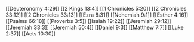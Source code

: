 [[Deuteronomy 4:29]]
[[2 Kings 13:4]]
[[1 Chronicles 5:20]]
[[2 Chronicles 33:12]]
[[2 Chronicles 33:13]]
[[Ezra 8:31]]
[[Nehemiah 9:1]]
[[Esther 4:16]]
[[Psalms 66:18]]
[[Proverbs 3:5]]
[[Isaiah 19:22]]
[[Jeremiah 29:12]]
[[Jeremiah 33:3]]
[[Jeremiah 50:4]]
[[Daniel 9:3]]
[[Matthew 7:7]]
[[Luke 2:37]]
[[Acts 10:30]]
